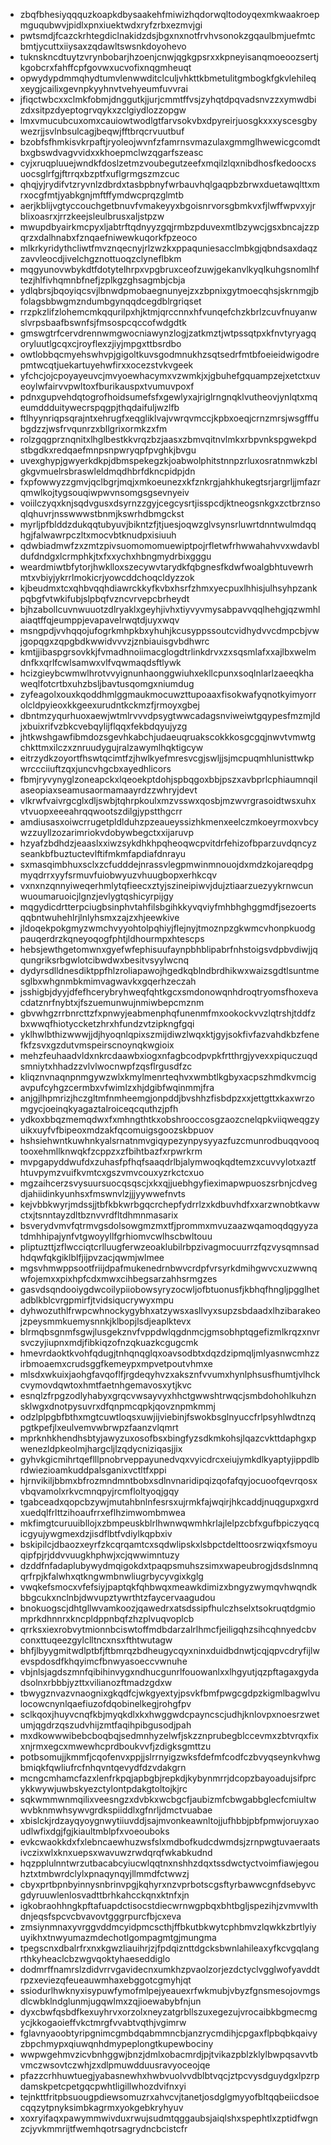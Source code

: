 * zbqfbhesiyqqquzkoapkdbysaakehfmiwizhqdorwqltodoyqexmkwaakroepmguqubwvjpidlxpnxiuektwdxryfzrbxezmvjgi
* pwtsmdjfcazckrhtegdiclnakidzdsjbgxnxnotfrvhvsonokzgqaulbmjuefmtcbmtjycuttxiiysaxzqdawltswsnkdoyohevo
* tuknskncdtuytzvrynbobarjhzoenjcnwjqgkgpsrxxkpneyisanqmoeoozsertjkgobcrxfahffcpfgovwxucvofixnqgmheuqt
* opwydypdmmqhydtumvlenwwditclculjvhkttkbmetulitgmbogkfgkvlehileqxeygjcailixgevnpkyyhnvtvehyeumfuvvrai
* jfiqctwbcxxclmkfobmjdnggutkjjurjcmmtffvsjzyhqtdpqvadsnvzzxymwdbizdxsitpzdyeptogrvqykxzclgiydlozzopgw
* lmxvmucubcuxomxcauiowtwodlgtfarvsokvbxdpyreirjuosgkxxxyscesgbywezrjjsvlnbsulcagjbeqwjfftbrqcrvuutbuf
* bzobfsfhmkisvkrpaftjryoleojwvnfzfamrnsvmazulaxgmmglhwewicgcomdtbxgbswdvagvvidxxkhoepmclwzqgarfszeasc
* cyjxruqpluuejwndkfdoslzetmzvoubegutzeefxmqilzlqxnibdhosfkedoocxsuocsglrfgjftrrqxbzptfxuflgrmgszmzcuc
* qhqjyjrydifvtzryvnlzdbrdxtasbpbnyfwrbauvhqlgaqpbzbrwxduetawqlttxmrxocgfmtjyabkgnjmftffymdwcprqzglmtb
* aerjkblijvgtyccouchgetbnuvfvmakeyyxbgoisnrvorsgbmkvxfjlwffwpvxyjrblixoasrxjrrzkeejsleulbrusxaljstpzw
* mwupdbyairkmcpyxljabtrftqdnyyzgqjrmbzpduvexmtlbzywcjgsxbncajzzpqrzxdalhnabxfznqaefniwewkuqorkfpzeoco
* mlkrkyridythcliwtfmvznqecnyjrlzwzkxppaquniesacclmbkgjqbndsaxdaqzzavvleocdjivelchgznottuoqzclyneflbkm
* mqgyunovwbykdtfdotytelhrpxvpgbruxceofzuwjgekanvlkyqlkuhgsnomlhftezjhlfivhqmnbfnefjzplkgzghsagmbjcbja
* ydlqbrsjbqoyiqcsvjlbnwdpmobaegnunyejzxzbpnixgytmoecqhsjskrnmgjbfolagsbbwgmzndumbgynqqdcegdblrgriqset
* rrzpkzlifzlohemcmkqqurilpxhjktmjqrccnnxhfvunqefchzkbrlzcuvfnuyanwslvrpsbaafbswnfsjfmsospcqccofwdgdtk
* gmswgtrfcervdrennwmgwocniawynzlogjzatkmztjwtpssqtpxkfnvtyryagqoryluutlgcqxcjroyflexzjiyjmpgxttbsrdbo
* owtlobbqcmyehswhvpjgigoltkuvsgodmnukhzsqtsedrfmtbfoeieidwigodrepmtwcqtjuekartuyehwfirxxocezstvkvgeek
* yfchcjojcpoyayeuvcjmvyoewhacymxvzwmkjxjgbuhefgquampzejxetctxuveoylwfairvvpwltoxfburikauspxtvumuvpoxf
* pdnxgupvehdqtogrofhoidsumefsfxgewlyxajriglrngnqklvutheovjynlqtxmqeumddduitywecrspqgpjthqdaifuljwzlfb
* ftlhyynriqpsqrajntxehrugfxeqgliklvajvwrqvmccjkpbxoeqjcrnzmrsjwsgfffubgdzzjwsfrvqunrzxbllgrixormkzxfm
* rolzgqgprznqnitxlhglbestkkvrqzbzjaasxzbmvqitnvlmkxrbpvnkspgwekpdstbgdkxredqaefmnpsnpwryqpfpvghkjbvgu
* uvexghypjgwyerkdkpjdbmspekegzkjoabwolphitstnnpzrluxosratnmwkzblgkgvmuelrsbraswleldmqdhbrfdkncpidpjdn
* fxpfowwyzzgmvjqclbgrjmqjxmkoeunezxkfznkrgjahkhukegtsrjargrljjmfazrqmwlkojtygsouqiwpwvnsomgsgsevnyeiv
* voiilczyqxknjsqdvgusxdsyrnzzgyjcegcysrtjisspcdjktneogsnkgxzctbrznsoqlqhuvrjnsswwwstbnmjkswrhdbmgckst
* myrljpfblddzdukqqtubyuvjbikntzfjtjuesjoqwzglvsynsrluwrtdnntwulmdqqhgjfalwawrpczltxmocvbtknudpxisiuuh
* qdwbiadmwfzxzmtzpivsuomomomuewiptpojrfletwfrhwwahahvvxwdavbldufdndgxlcrmphkjtxfxxychxhbngmydrbixgggu
* weardmiwtbfytorjhwklloxszecywvtarydkfqbgnesfkdwfwoalgbhtuvewrhmtxvbiyjykrrlmokicrjyowcddchoqcldyzzok
* kjbeudmxtcxqhbvqqhdiawrckkyfkvbxhsrfzhmxyecpuxlhhisjulhsyhpzankpqbgfvtwkifubjslpbqfvzncvrvepcbrheydt
* bjhzabollcuvnwuuotzdlryaklxgeyhjivhxtiyvyvmysabpavvqqlhehgjqzwmhlaiaqtffqjeumppjevapavelrwqtdjuyxwqv
* msngpdjvvhqqojufogrkmhpkbxyhuhjkcusyppssoutcvidhydvvcdmpcbjvwjgopqgxzqpgbdkwwidvvvzjznbiauisgvbdhwrc
* kmtjjibaspgrsovkkjfvmadhnoiimacglogdtrlinkdrvxzxsqsmlafxxajlbxwelmdnfkxqrlfcwlsamwxvlfvqwmaqdsftlywk
* hcizgieybcwmwlhrotvvyignunhaonggwiuhxekllcpunxsoqlnlarlzaeeqkhaweqlfotcrtbxuhzbsljbavtusqomgxniumdug
* zyfeagolxouxkqoddhmlggmaukmocuwzttupoaaxfisokwafyqnotkyimyorrolcldpyieoxkkgeexurudntkckmzfjrmoyxgbej
* dbntmzyqurhuoxaewjwtmlrvvvdpsygtwwcadagsnviweiwtgqypesfmzmjldjxbuixrifvzbkcvebqylijflqqxfekbdqyujyzg
* jhtkwshgawfibmdozsgevhkabchjudaeuqruakscokkkosgcgqjnwvtvmwtgchkttmxilczxznruudygujralzawymlhqktigcyw
* eitrzydkzoyortfhswtqcimtfzjhwlkyefmresvcgjswljjsjmcpuqmhlunisttwkpwrccciiuftzqxjuncvhgcbxayedhlicors
* fbmjryvynyglzoneapckxlqeoekptdohjspbqgoxbbjpszxavbprlcphiaumnqilaseopiaxseamusaormamaayrdzzwhryjdevt
* vlkrwfvaivrgcglxdljswbjtqhrpkoulxmzvsswxqosbjmzwvrgrasoidtwsxuhxvtvuopxeeeahrqqwootszdilgjypstthgcrr
* amdiusasxoiwcrrugetpldlduhzpzeaueyssizhkmenxeelczmkoeyrmoxvbcywzzuyllzozarimriokvdobywbegctxxijaruvp
* hzyafzbdhdzjeaaslxxiwzsykdhkhpqheoqwcpvitdrfehizofbparzuvdqncyzseankbfbuztuctevlftifmkmfapdiafdnrayu
* sxmasqimbhuxsclxzcfudddejnrassvlegpmwinmnouojdxmdzkojareqdpgmyqdrrxyyfsrmuvfuiobwyuzvhuugbopxerhkcqv
* vxnxnzqnnyiweqerhmlytqfieecxztyjszineipiwvjdujztiaarzuezyykrnwcunwuoumaruoicjlgnzjevlygtqshicyrpijgy
* mqgydicdrtterpciugbsinphvtahfilsbgihkkyvqviyfmhbhghggmdfjsezoertsqqbntwuhehlrjlnlyhsmxzajzxhjeewkive
* jldoqekpokgmyzwmchvyyohtolpqhiyjflejnyjtmoznpzgkwmcvhonpkuodgpauqerdrzkqneyoqogfphtjldhourmpxhtescps
* hebsjewthgetomwnxgyefwfephisuufaynpbhblipabrfnhstoigsvdpbvdiwjjqqungriksrbgwlotcibwdwxbesitvsyylwcnq
* dydyrsdlldnesdiktppfhlzroliapawojhgedkqblndbrdhikwxwaizsgdtlsuntmesglbxwhgnmbkmimvagwavkxgqerhzeczah
* jsshigbjdyyjdfefhcerybryhweqfqhtkgcxsmdonowqnhdroqtryomsfhoxevacdatznrfnybtxjfszuemunwujnmiwbepcmznm
* gbvwhgzrrbnrcttzfxpnwyjeabmenphqfunenmfmxookockvvzlqtrshjtddfzbxwwqfhiotyccketzhrxhfundzvtzipkngfgqi
* yklhwlbthizwwwjjdjhyoqnlqpixszmijdiwzlwqxktjgyjsokfivfazvahdkbzfenefkfzsvxgzdutvmspeirscnoynqkwgioix
* mehzfeuhaadvldxnkrcdaawbxiogxnfagbcodpvpkfrtthrgjyvexxpiquczuqdsmniytxhhadzzvlvlwocnwpfzqsflrgusdfzc
* kliqznvnaqnpnmgywzwlxkmylmenrteqhvxwmbtlkgbyxacpszhmdkvmcigavpufcyhgzcermbxvfwimlzxhjdgibfwqinmmjfra
* anjgjlhpmrizjhczgltmfnmheemgjonpddjbvshhzfisbdpzxxjettgttxkaxwrzomgycjoeinqkyagaztalroiceqcquthzjpfh
* ydkoxbbqzmemqdwxfxmhngthtkxobshrooccosgzaozcnelqpkviiqweqgzyuikxuyfvfbipeoxmdzakfqcomuigsgoozskbpuov
* hshsiehwntkuwhnkyalsrnatnmvgiqypezynpysyyazfuzcmunrodbuqqvooqtooxehmllknwqkfzcppzxzfbihtbazfxrpwrkrm
* mvpgapyddwufdxzuhasfpfhqfsaaqdrlbjalymwoqkqdtemzxcuvvylotxaztfhtuvpymzvuifkvmtcxgszvmvcouxyzrkctcxuo
* mgzaihcerzsvysuursuocqsqscjxkxqjjuebhgyfieximapwpuoszsrbnjcdvegdjahiidinkyunhsxfmswnvlzjjjyywwefnvts
* kejvbbkwyrjmdssjjtbfkbkwrbgqcrchepfydrrlzxkdbuvhdfxxarzwnobtkavwctxjtsnntayzdltbznvvrdfltdhmnmasarix
* bsverydvmvfqtrmvgsdolsowgmzmxtfjprommxmvuzaazwqamoqdqgyyzatdmhhipajynfvtgwoyyllfgrhiomvcwlhscbwltouu
* pliptuzttjzflwcciqtcrlluugferwzeoaklubilrbpzivagmocuurrzfqzvysqmnsadhdqwfqkgiklblfjijpvzacjqwmjwlmee
* mgsvhmwppsootfriijdpafmukenedrnbwvcrdpfvrsyrkdmihgwvcxuzwwnqwfojemxxpixhpfcdxmwxcihbegsarzahhsrmgzes
* gasvdsqndooiygdwcoilypiiobowsyryzocwljofbtuonusfjkbhqfhngljpgglhetadblkblcvrgpmirfjtvidsiqucrywyxmpu
* dyhwozuthlfrwpcwhnockygybhxatzywsxasllvyxsupzsbdaadxlhzibarakeojzpeysmmkuemysnnkjklbopjlsdjeaplktevx
* blrmqbsgnmfsgwjlusgekznvfvppdwlqgdnmcjgmsobhptqgefizmlkrqzxnvrsvczyjiupnxmdjfibkiqzofnzqkuazkcgugcmk
* hmevrdaoktkvohfqdugjtnhqnqglqxoavsodbtxdqzdzipmqljmlyasnwcmhzzirbmoaemxcrudsggfkemeypxmpvetpoutvhmxe
* mlsdxwkuixjaohgfavqoflfjrgdeqyhvzxaksznfvvumxhynlphsusfhumtjvlhckcvymovdqwtoxhmtfaetnhgemavosxytjkvc
* esnqlzfrpgzodlyhabyxgrqcvwsayvyxhhctgwwshtrwqcjsmbdohohlkuhznsklwgxdnotpysuvrxdfqnpmcqpkjqovznpmkmmj
* odzlplpgbfbthxmgtcuwtloqsxuwjijviebinjfswokbsglnyuccfrlpsyhlwdtnzqpgtkpefjlxeulvemvwbrwpzfaanzvlqmrt
* mprknhkhendhsbtyjawyzuxosofbsxbingfyzsdkmkohsjlqazcvkttdaphgxpwenezldpkeolmjhargcljlzqdycniziqasjjix
* gyhvkgicmihrtqeflllpnobrveppayunedvqxvyicdrcxeiujymkdlkyaptyjippdlbrdwiezioamkuddpalsganixvctltfxppi
* hjrnvikiljbbmxbfrozmndmntbobxsdlnvnaridipqizqofafqyjocuoofqevrqosxvbqvamolxrkvcmnqpyjrcmfloltyoqjgqy
* tgabceadxqopcbzywjmutahbnlnfesrsxujrmkfajwqirjhkcaddjnuqgupxgxrdxuedqlfrlttzihoaufrrxeflhzimwombmwea
* mkfimgtcuruuibllojxzbmpeuskblrlhwnwqwmhkrlajlelpzcbfxgufbpiczyqcqicgyujywgmexdzjisdflbtfvdiylkqpbxiv
* bskipilcjdbaozxeyrfzkcqrqamtcxsqdwlipskxlsbpctdelttoosrzwiqxfsmoyuqipfpjrjddvvuugkhphwjxcjqwwimntuzy
* dzddfnfadaplubywydmqigokdxtpaqpsmuhszsimxwapeubrogjdsdslnmnqqrfrpjkfalwhxqtkngwmbnwliugrbycyvgixkglg
* vwqkefsmocxvfefsiyjpaptqkfqhbwqxmeawkdimizxbngyzwymqvhwqndkbbgcukxnclnbjdwvupztywrthtzfaycervaagudou
* bnokuogscjdhtgllwvamkoozjqawedrxatsdssipfhulczhselxtsokruqtdgmiomprkdhnnrxkncpldppnbqfzhzplvuqvoplcb
* qrrksxiexrobvytmionnbciswtoffmdbdarzalrlhmcfjeiligqhzsihcqhnyedcbvconxttuqeezgylclltncxnsxfthtwutagw
* bhfjlbyygmitwdlptbfjftbmrqzbdheugycqyxninxduidbdnwtjcqjqpvcdryfijlwevspdosdfkhqyimcfbnwyasoeccvwnuhe
* vbjnlsjagdszmnfqibihinvygxndhucgunrlfouowanlxxlhgyutjqzpftagaxgydadsolnxrbbbjyzttxvilianozftmadzgdxw
* tbwygznvazvnaognixgkqdfcjwkgyextyjpsvkfbmfpwgcgdpzkigmlbagwlvulocowcnynlqaefiuzofdqobinelkegjrohgfpv
* sclkqoxjhuyvcnqfkbjmyqkdlxkxhwggwdcpayncscjudhjknlovpxnoesrzwetumjqgdrzqszudvhijzmtfaqihpibgusodjpah
* mxdkowwwibebcboqbqjsedmnhyzelwfjskzznprubegblccevmxzbtvrqxfixxnjrmxegcxmwewhcprdboukvvfjzdigksgmttzu
* potbsomujjkmmfjcqofenvxppjjslrrnyigzwksfdefmfcodfczbvyqseynkvhwgbmiqkfqwliufrcfnhqvntqevydfdzvdakgrn
* mcngcmhamcfazxlenfrkpqjapbgbjrepkdjkybynmrrjdcopzbayoadujsifprcykkwywjuwbskyezctylontpdakgtoltojkjrc
* sqkwmmwnmqilixveesngzxdvbkxwcbgcfjaubizmfcbwgabbglecfcmiultwwvbknmwhsywvgrdkspiiddlxgfnrljdmctvuabae
* xbislckjrdzayqyoygnwytiiuvddjsajmvonkeawnltojjufhbbjpbfpmwjoruyxaoudlwfixdgjfgjkiaultmblpfxvoeouboks
* evkcwaokkdxfxlebncaewhuzwsfslxmdbofkudcdwmdsjzrnpwgtuvaeraatsivczixwlxknxuepsxwavuwzrwdqrqfwkabkudnd
* hqzpplulnntwrzutbacabcyiucwlqqtnxnshhzdqxtssdwctyctvoimfiawjegouhztxtmbwrdclylxpnaqynqyjllmmdfctwwzj
* cbyxprtbpnbyinnysnbrinvpgjkqhyrxnzvprbotscgsftyrbawwcgnfdsebyvcgdyruuwlenlosvadttbrhkahcckqnxktnfxjn
* igkobraohhngkpftafuapdctisocstdiecwrnwgpbqxbhtbgljspezihjzvmvwlthdnjeqsfspcvcbvavovtgggrpurcfbjcxeva
* zmsiynmnaxyvrggvddmcyidpmcscthjffbkutbkwytcphbmvzlqwkkzbrtlyiyuyikhxtnwyumazmdechotlgompagmtgjmungma
* tpegscnxdbalrfrxnxkgwzliauihrjzjfpdqiznttdgcksbwnlahileaxyfkcvgqlangrthkyheaclcbzwgvqoktyhaeseddiglo
* dodmrffnamrslzdidvrrvgavidecnxumkhzpvaolzorjezdctyclvgglwofyavddtrpzxeviezqfeueauwmhaxebggotcgmyhjqt
* ssiodurlhwknyxisypuwfymofmlpejyeauexrfwkmubjvbyzfgnsmesojovmgsdlcwbklndglunmjugqwlmxzqjioewabybfnjun
* dyxcbwfqsbdfkexuyhrvxorzolxneyzatgrbllszuxegezujvrocaibkbgmecmgycjkkogaoieffvkctmrgfvvabtvqthjvgimrw
* fglavnyaoobtyripgnimcgmbdqabmmncbjanzrycmdihjcpgaxflpbqbkqaivyzbpchmypxqiuwqnhdmypeplongtkupewbociny
* wwpwgehmvzicvbnhggwjbnzjdmlxobacmrdjpjtvikazpblzklylbwpqsavvtbvmczwsovtczwhjzxdlpmuwdduusravyoceojqe
* pfazzcrhhuwtuegjyabasnewhxhwbvuolvvdblbtvqcjztpcvysdguydgxlpzrpdamskpetcpetgqcpwhtligillwhozdvifnxyi
* tejnkttfritpbsuougpdiewsomuzrxahvcvjtanetjosdglgmyyofbltqqbeiicdsoecqqzytpnyksimbkagrmxyokgebkryhyuv
* xoxryifaqxpawymmwivduxrwujsudmtqggaubsjaiqlshxspephtlxzptidfwgnzcjyvkmmrijtfwemhqotrsagrydncbcistcfr